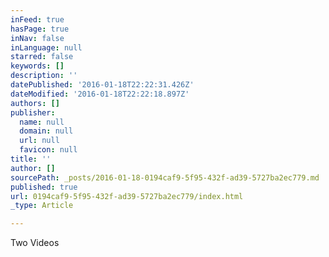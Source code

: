 ```yaml
---
inFeed: true
hasPage: true
inNav: false
inLanguage: null
starred: false
keywords: []
description: ''
datePublished: '2016-01-18T22:22:31.426Z'
dateModified: '2016-01-18T22:22:18.897Z'
authors: []
publisher:
  name: null
  domain: null
  url: null
  favicon: null
title: ''
author: []
sourcePath: _posts/2016-01-18-0194caf9-5f95-432f-ad39-5727ba2ec779.md
published: true
url: 0194caf9-5f95-432f-ad39-5727ba2ec779/index.html
_type: Article

---
```

Two Videos